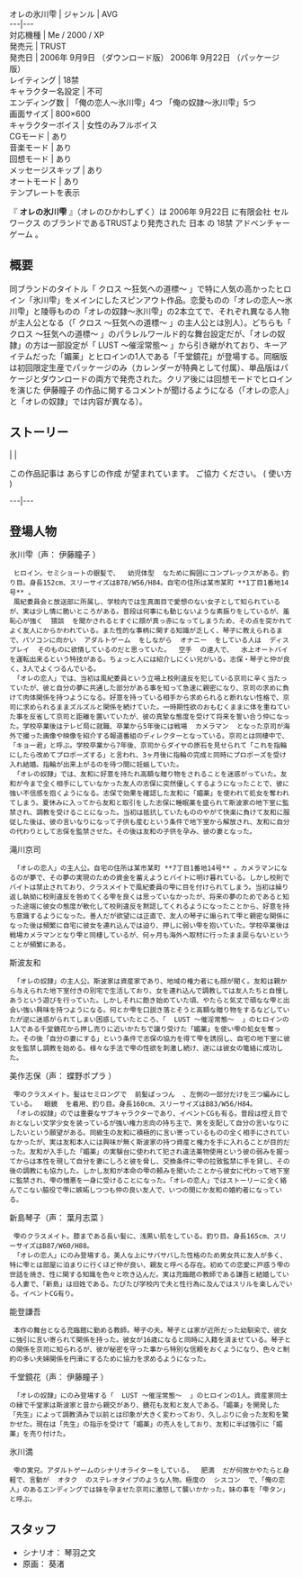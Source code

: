 オレの氷川雫  |  ジャンル  |  AVG   
---|---  
対応機種  |  Me  /  2000  /  XP   
発売元  |  TRUST   
発売日  |  2006年  9月9日  （ダウンロード版）  2006年  9月22日  （パッケージ版）   
レイティング  |  18禁   
キャラクター名設定  |  不可   
エンディング数  |  「俺の恋人〜氷川雫」4つ  「俺の奴隷〜氷川雫」5つ   
画面サイズ  |  800×600   
キャラクターボイス  |  女性のみフルボイス   
CGモード  |  あり   
音楽モード  |  あり   
回想モード  |  あり   
メッセージスキップ  |  あり   
オートモード  |  あり   
テンプレートを表示  
  
『 **オレの氷川雫** 』（オレのひかわしずく）は  2006年  9月22日  に有限会社  セルワークス  のブランドであるTRUSTより発売された
日本  の  18禁  アドベンチャーゲーム  。

##  概要  

同ブランドのタイトル「  クロス 〜狂気への道標〜
」で特に人気の高かったヒロイン「氷川雫」をメインにしたスピンアウト作品。恋愛ものの「オレの恋人〜氷川雫」と陵辱ものの「オレの奴隷〜氷川雫」の2本立てで、それぞれ異なる人物が主人公となる（「
クロス 〜狂気への道標〜  」の主人公とは別人）。どちらも「  クロス 〜狂気への道標〜
」のパラレルワールド的な舞台設定だが、「オレの奴隷」の方は一部設定が「  LUST 〜催淫常態〜
」から引き継がれており、キーアイテムだった「媚薬」とヒロインの1人である「千堂鏡花」が登場する。同梱版は初回限定生産でパッケージのみ（カレンダーが特典として付属）、単品版はパケージとダウンロードの両方で発売された。クリア後には回想モードでヒロインを演じた
伊藤瞳子  の作品に関するコメントが聞けるようになる（「オレの恋人」と「オレの奴隷」では内容が異なる）。

##  ストーリー  

|  | 

この作品記事は  あらすじの作成  が望まれています。  ご協力  ください。  (  使い方  )  
  
---|---  
  
##  登場人物  

氷川雫（声：  伊藤瞳子  ）

     ヒロイン。セミショートの銀髪で、  幼児体型  なために胸囲にコンプレックスがある。釣り目。身長152cm、スリーサイズはB78/W56/H84。自宅の住所は某市某町 **1丁目1番地14号** 。 
     風紀委員会と放送部に所属し、学校内では生真面目で愛想のない女子として知られているが、実は少し情に脆いところがある。普段は何事にも動じないような素振りをしているが、羞恥心が強く  猥談  を聞かされるとすぐに顔が真っ赤になってしまうため、その点を突かれてよく友人にからかわれている。また性的な事柄に関する知識が乏しく、琴子に教えられるまで、パソコンに向かい  アダルトゲーム  をしながら  オナニー  をしている人は  ディスプレイ  そのものに欲情しているのだと思っていた。  空手  の達人で、  水上オートバイ  を運転出来るという特技がある。ちょっと人には紹介しにくい兄がいる。志保・琴子と仲が良く、3人でよくつるんでいる。 
     「オレの恋人」では、当初は風紀委員という立場上校則違反を犯している京司に辛く当たっていたが、彼と自分の夢に共通した部分がある事を知って急速に親密になり、京司の求めに負けて肉体関係を持つようになる。好意を持っている相手から求められると断れない性格で、京司に求められるままズルズルと関係を続けていた。一時期性欲のおもむくままに体を重ねていた事を反省して京司と距離を置いていたが、彼の真摯な態度を受けて将来を誓い合う仲になった。学校卒業後はテレビ局に就職、卒業から5年後には戦場  カメラマン  となった京司が海外で撮った画像や映像を紹介する報道番組のディレクターとなっている。京司とは同棲中で、「キョー君」と呼ぶ。学校卒業から7年後、京司からダイヤの原石を見せられて「これを指輪にしたら改めてプロポーズする」と言われ、3ヶ月後に指輪の完成と同時にプロポーズを受け入れ結婚。指輪が出来上がるのを待つ間に妊娠していた。 
     「オレの奴隷」では、友和に好意を持たれ高額な贈り物をされることを迷惑がっていた。友和が今まで全く相手にしていなかった友人の志保に突然優しくするようになったことで、彼に強い不信感を抱くようになる。志保で効果を確認した友和に「媚薬」を使われて処女を奪われてしまう。夏休みに入ってから友和と取引をした志保に睡眠薬を盛られて斯波家の地下室に監禁され、調教を受けることになった。当初は抵抗していたもののやがて快楽に負けて友和に服従した後は、彼の言いなりになって子供も産むという条件で地下室から解放され、友和に自分の代わりとして志保を監禁させた。その後は友和の子供を孕み、彼の妻となった。 

滝川京司

     「オレの恋人」の主人公。自宅の住所は某市某町 **7丁目1番地14号** 。カメラマンになるのが夢で、その夢の実現のための資金を蓄えようとバイトに明け暮れている。しかし校則でバイトは禁止されており、クラスメイトで風紀委員の雫に目を付けられてしまう。当初は繰り返し執拗に校則違反を咎めてくる雫を良くは思っていなかったが、将来の夢のためであると知った途端に彼女の態度が軟化して校則違反を黙認してくれるようになったことから、好意を持ち意識するようになった。善人だが欲望には正直で、友人の琴子に煽られて雫と親密な関係になった後は頻繁に自宅に彼女を連れ込んでは迫り、押しに弱い雫を抱いていた。学校卒業後は戦場カメラマンとなり雫と同棲しているが、何ヶ月も海外へ取材に行ったまま戻らないということが頻繁にある。 

斯波友和

     「オレの奴隷」の主人公。斯波家は資産家であり、地域の権力者にも顔が聞く。友和は親から与えられた地下室付きの別宅で生活しており、女を連れ込んで調教しては友人たちと自慢しあうという遊びを行っていた。しかしそれに飽き始めていた頃、やたらと気丈で頑なな雫と出会い強い興味を持つようになる。何とか雫を口説き落とそうと高額な贈り物をするなどしていたが逆に迷惑がられてしまい困惑していたところ、「  LUST 〜催淫常態〜  」のヒロインの1人である千堂鏡花から押し売りに近いかたちで譲り受けた「媚薬」を使い雫の処女を奪った。その後「自分の妻にする」という条件で志保の協力を得て雫を誘拐し、自宅の地下室に彼女を監禁し調教を始める。様々な手法で雫の性欲を刺激し続け、遂には彼女の篭絡に成功した。 

美作志保（声：  蝶野ポプラ  ）

     雫のクラスメイト。髪はセミロングで  前髪ぱっつん  、左側の一部分だけを三つ編みにしている。  眼鏡  を着用、釣り目。身長160cm、スリーサイズはB83/W56/H84。 
     「オレの奴隷」のでは重要なサブキャラクターであり、イベントCGも有る。普段は控え目でおとなしい文学少女を装っているが強い権力志向の持ち主で、男を支配して自分の言いなりにしたいという願望がある。同級生の友和に積極的に言い寄っているものの全く相手にされていなかったが、実は友和本人には興味が無く斯波家の持つ資産と権力を手に入れることが目的だった。友和が入手した「媚薬」の実験台に使われて犯され違法薬物使用という彼の弱みを握ってからは本性を現して自分を妻にしろと彼を脅し、交換条件に雫の拉致監禁に手を貸し、その後の調教にも協力した。しかし友和が本命の雫の頼みを聞いたことから彼女に代わって地下室に監禁され、雫の憎悪を一身に受けることになった。「オレの恋人」ではストーリーに全く絡んでこない脇役で雫に嫉妬しつつも仲の良い友人で、いつの間にか友和の婚約者になっている。 

新島琴子（声：  葉月志菜  ）

     雫のクラスメイト。膝まである長い髪に、浅黒い肌をしている。釣り目。身長165cm、スリーサイズはB87/W60/H88。 
     「オレの恋人」にのみ登場する。美人な上にサバサバした性格のため男女共に友人が多く、特に雫とは部屋に泊まりに行くほど仲が良い、親友と呼べる存在。初めての恋愛に戸惑う雫の世話を焼き、性に関する知識を色々と吹き込んだ。実は充臨館の教師である謙吾と結婚している人妻で、「新島」は旧姓である。たびたび学校内で夫と性行為に及んではスリルを楽しんでいる。イベントCG有り。 

能登謙吾

     本作の舞台となる充臨館に勤める教師。琴子の夫。琴子とは家が近所だった幼馴染で、彼女に強引に言い寄られて関係を持った。彼女が16歳になると同時に入籍を済ませている。琴子との関係を京司に知られるが、彼が秘密を守った事から特別な信頼をおくようになり、色々と制約の多い夫婦関係を円滑にするために協力を求めるようになった。 

千堂鏡花（声：  伊藤瞳子  ）

     「オレの奴隷」にのみ登場する「  LUST 〜催淫常態〜  」のヒロインの1人。資産家同士の縁で千堂家は斯波家と昔から親交があり、鏡花も友和と友人である。「媚薬」を開発した「先生」によって調教済みで以前とは印象が大きく変わっており、久しぶりに会った友和を驚かせた。現在は「先生」の指示を受けて「媚薬」の売人をしており、友和に半ば強引に「媚薬」を売り付けた。 

氷川満

     雫の実兄。アダルトゲームのシナリオライターをしている。  肥満  だが何故かやたらと身軽で、言動が  オタク  のステレオタイプのような人物。極度の  シスコン  で、「俺の恋人」のあるエンディングでは妹を孕ませた京司に激怒して襲いかかった。妹の事を「雫タン」と呼ぶ。 

##  スタッフ  

  * シナリオ：  琴羽之文 
  * 原画：  葵渚 

